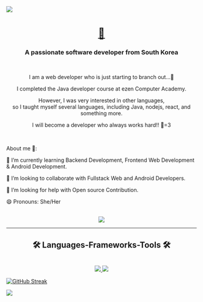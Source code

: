 <img src="https://capsule-render.vercel.app/api?type=waving&color=ffa500&height=150&section=header" />

<h1 align="center">
  <a href="포트폴리오 사이트">
    🐥
  </a>
</h1>

<h3 align="center">A passionate software developer from South Korea</h3>

<br/>

<div align="center">
  <p>I am a web developer who is just starting to branch out...🐣</p>
  <p>I completed the Java developer course at ezen Computer Academy.</p>
  <p>However, I was very interested in other languages, <br/>
    so I taught myself several languages, including Java, nodejs, react, and something more.</p>
  <p>I will become a developer who always works hard!! 🐤=3</p>
</div>

<br/>

<div>
  <p>About me 🐥:</p>
  <p>🌱 I’m currently learning Backend Development, Frontend Web Development & Android Development.</p>
  <p>👯 I’m looking to collaborate with Fullstack Web and Android Developers.</p>
  <p>🤔 I’m looking for help with Open source Contribution.</p>
  <p>😄 Pronouns: She/Her</p>
</div>

<br/>

<div align="center">
  <a href="mailto:pg.ush9211@gmail.com">
    <img src="https://skillicons.dev/icons?i=gmail">
  </a>
</div>

<hr/>

<h2 align="center">🛠 Languages-Frameworks-Tools 🛠</h2>

<br/>

<div align="center">
  <a href="https://skillicons.dev">
    <img src="https://skillicons.dev/icons?i=java,javascript,html,css,github,firebase,docker,figma,aws">
    <img src="https://skillicons.dev/icons?i=react,nodejs,bootstrap,mysql,vscode,spring,eclipse,docker,git"
  </a>
</div>

[![GitHub Streak](https://streak-stats.demolab.com?user=ush9211&theme=travelers-theme)](https://git.io/streak-stats)
 

<img src="https://capsule-render.vercel.app/api?type=waving&color=ffa500&height=150&section=footer" />
